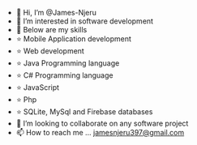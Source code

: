 - 👋 Hi, I’m @James-Njeru
- 👀 I’m interested in software development
- 🌱 Below are my skills
-   ⭐️ Mobile Application development
-   ⭐️ Web development
-   ⭐️ Java Programming language
-   ⭐️ C# Programming language
-   ⭐️ JavaScript
-   ⭐️ Php
-   ⭐️ SQLite, MySql and Firebase databases
- 💞️ I’m looking to collaborate on any software project
- 📫 How to reach me ... jamesnjeru397@gmail.com

<!---
James-Njeru/James-Njeru is a ✨ special ✨ repository because its `README.md` (this file) appears on your GitHub profile.
You can click the Preview link to take a look at your changes.
--->
